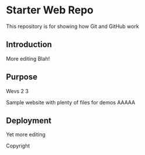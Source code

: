 # Starter Web Repo

This repository is for showing how Git and GitHub work

## Introduction
More editing
Blah!

## Purpose
Wevs 2 3

Sample website with plenty of files for demos
AAAAA

## Deployment

Yet more editing

Copyright